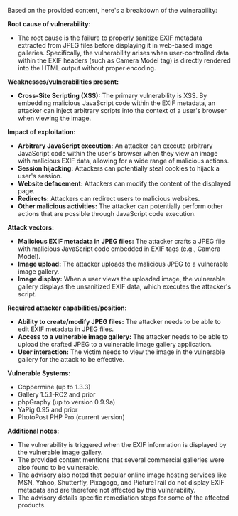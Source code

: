 Based on the provided content, here's a breakdown of the vulnerability:

**Root cause of vulnerability:**

- The root cause is the failure to properly sanitize EXIF metadata extracted from JPEG files before displaying it in web-based image galleries. Specifically, the vulnerability arises when user-controlled data within the EXIF headers (such as Camera Model tag) is directly rendered into the HTML output without proper encoding.

**Weaknesses/vulnerabilities present:**

- **Cross-Site Scripting (XSS):** The primary vulnerability is XSS. By embedding malicious JavaScript code within the EXIF metadata, an attacker can inject arbitrary scripts into the context of a user's browser when viewing the image.

**Impact of exploitation:**

- **Arbitrary JavaScript execution:** An attacker can execute arbitrary JavaScript code within the user's browser when they view an image with malicious EXIF data, allowing for a wide range of malicious actions.
- **Session hijacking:** Attackers can potentially steal cookies to hijack a user's session.
- **Website defacement:** Attackers can modify the content of the displayed page.
- **Redirects:** Attackers can redirect users to malicious websites.
- **Other malicious activities:** The attacker can potentially perform other actions that are possible through JavaScript code execution.

**Attack vectors:**

- **Malicious EXIF metadata in JPEG files:** The attacker crafts a JPEG file with malicious JavaScript code embedded in EXIF tags (e.g., Camera Model).
- **Image upload:** The attacker uploads the malicious JPEG to a vulnerable image gallery.
- **Image display:** When a user views the uploaded image, the vulnerable gallery displays the unsanitized EXIF data, which executes the attacker's script.

**Required attacker capabilities/position:**

- **Ability to create/modify JPEG files:** The attacker needs to be able to edit EXIF metadata in JPEG files.
- **Access to a vulnerable image gallery:** The attacker needs to be able to upload the crafted JPEG to a vulnerable image gallery application.
- **User interaction:** The victim needs to view the image in the vulnerable gallery for the attack to be effective.

**Vulnerable Systems:**
* Coppermine (up to 1.3.3)
* Gallery 1.5.1-RC2 and prior
* phpGraphy (up to version 0.9.9a)
* YaPig 0.95 and prior
* PhotoPost PHP Pro (current version)

**Additional notes:**
- The vulnerability is triggered when the EXIF information is displayed by the vulnerable image gallery.
- The provided content mentions that several commercial galleries were also found to be vulnerable.
- The advisory also noted that popular online image hosting services like MSN, Yahoo, Shutterfly, Pixagogo, and PictureTrail do not display EXIF metadata and are therefore not affected by this vulnerability.
- The advisory details specific remediation steps for some of the affected products.